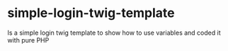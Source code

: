 # simple-login-twig-template
Is a simple login twig template to show how to use variables and coded it with pure PHP
